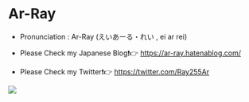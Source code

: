 # Ar-Ray

- Pronunciation : Ar-Ray (えいあーる・れい , ei ar rei)

- Please Check my Japanese Blog:exclamation::point_right: https://ar-ray.hatenablog.com/

- Please Check my Twitter:exclamation::point_right: https://twitter.com/Ray255Ar

<a href="https://github.com/anuraghazra/github-readme-stats">
  <img align="left" src="https://github-readme-stats.vercel.app/api?username=Ar-Ray-code&count_private=true&show_icons=true&theme=highcontrast" />
</a>
<!--a href="https://github.com/anuraghazra/github-readme-stats">
  <img align="left" src="https://github-readme-stats.vercel.app/api/top-langs/?username=Ar-Ray-code&theme=highcontrast" />
</a-->
